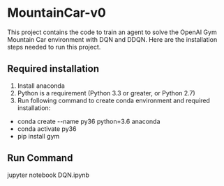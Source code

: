 # MountainCar-v0
This project contains the code to train an agent to solve the OpenAI Gym Mountain Car environment with DQN and DDQN. Here are the installation steps needed to run this project.
## Required installation
1. Install anaconda
2. Python is a requirement (Python 3.3 or greater, or Python 2.7)
3. Run following command to create conda environment and required installation:
- conda create --name py36 python=3.6 anaconda
- conda activate py36
- pip install gym
## Run Command
jupyter notebook DQN.ipynb 
